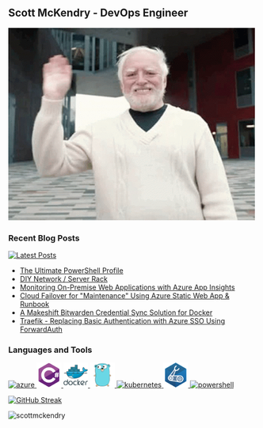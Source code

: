 ## Scott McKendry - DevOps Engineer

![image](wave.gif)

### Recent Blog Posts
[![Latest Posts](https://github.com/scottmckendry/scottmckendry/actions/workflows/blogs.yml/badge.svg)](https://github.com/scottmckendry/scottmckendry/actions/workflows/blogs.yml)
<!-- BLOG-POST-LIST:START -->
- [The Ultimate PowerShell Profile](https://scottmckendry.tech/the-ultimate-powershell-profile/)
- [DIY Network / Server Rack](https://scottmckendry.tech/diy-network-rack/)
- [Monitoring On-Premise Web Applications with Azure App Insights](https://scottmckendry.tech/web-monitoring/)
- [Cloud Failover for &quot;Maintenance&quot; Using Azure Static Web App &amp; Runbook](https://scottmckendry.tech/maintenance-web-app-azure/)
- [A Makeshift Bitwarden Credential Sync Solution for Docker](https://scottmckendry.tech/docker-secret-management/)
- [Traefik - Replacing Basic Authentication with Azure SSO Using ForwardAuth](https://scottmckendry.tech/traefik-replacing-basic-authentication-with-sso/)
<!-- BLOG-POST-LIST:END -->

<h3 align="left">Languages and Tools</h3>
<p align="left"> 
    <a href="https://azure.microsoft.com/en-in/" target="_blank" rel="noreferrer"> 
        <img src="https://avatars.githubusercontent.com/u/6844498?s=200&v=4" alt="azure" width="50" height="50"/> 
    </a> 
    <a href="https://www.w3schools.com/cs/" target="_blank" rel="noreferrer"> 
        <img src="https://raw.githubusercontent.com/devicons/devicon/master/icons/csharp/csharp-original.svg" alt="csharp" width="50" height="50"/> 
    </a> 
    <a href="https://www.docker.com/" target="_blank" rel="noreferrer"> 
        <img src="https://raw.githubusercontent.com/devicons/devicon/master/icons/docker/docker-original-wordmark.svg" alt="docker" width="50" height="50"/> 
    </a> 
    <a href="https://golang.org" target="_blank" rel="noreferrer">
        <img src="https://raw.githubusercontent.com/devicons/devicon/master/icons/go/go-original.svg" alt="go" width="50" height="50"/> 
    </a> 
    <a href="https://kubernetes.io" target="_blank" rel="noreferrer"> 
        <img src="https://www.vectorlogo.zone/logos/kubernetes/kubernetes-icon.svg" alt="kubernetes" width="50" height="50"/> 
    </a> 
    <a href="https://aka.ms/bicep" target="_blank" rel="noreferrer"> 
        <img src="https://raw.githubusercontent.com/Azure/bicep/main/src/icons/bicep-logo-256.png" alt="bicep" width="50" height="50"/> 
    </a>
    <a href="https://github.com/PowerShell/PowerShell" target="_blank" rel="noreferrer">
        <img src="https://avatars.githubusercontent.com/u/11524380" alt="powershell" width="50" height="50"/> 
    </a> 
</p>

[![GitHub Streak](https://github-readme-streak-stats.herokuapp.com?user=scottmckendry&theme=transparent&hide_border=true)](https://git.io/streak-stats)

<p align="left"> <img src="https://komarev.com/ghpvc/?username=scottmckendry&label=Profile%20views&color=0e75b6&style=flat" alt="scottmckendry" /> </p>
